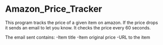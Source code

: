# Amazon_Price_Tracker
This program tracks the price of a given item on amazon. If the price drops it sends an email to let you know.
It checks the price every 60 seconds.

The email sent contains: 
  -Item title 
  -Item original price
  -URL to the item

